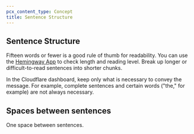 ```yaml
---
pcx_content_type: Concept
title: Sentence Structure
---
```


## Sentence Structure

Fifteen words or fewer is a good rule of thumb for readability. You can use the [Hemingway App](https://hemingwayapp.com/) to check length and reading level. Break up longer or difficult-to-read sentences into shorter chunks.

In the Cloudflare dashboard, keep only what is necessary to convey the message. For example, complete sentences and certain words ("the," for example) are not always necessary.

## Spaces between sentences 

One space between sentences. 